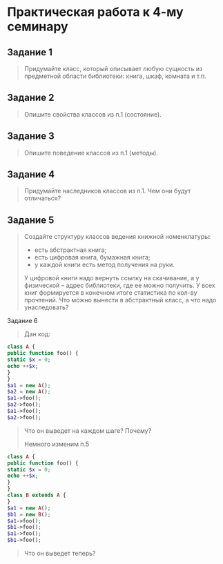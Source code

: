 # Практическая работа к 4-му семинару

## Задание 1

> Придумайте класс, который описывает любую сущность из предметной области библиотеки: книга, шкаф, комната и т.п.
>

## Задание 2

> Опишите свойства классов из п.1 (состояние).
>

## Задание 3

> Опишите поведение классов из п.1 (методы).
>

## Задание 4

> Придумайте наследников классов из п.1. Чем они будут отличаться?
>

## Задание 5

> Создайте структуру классов ведения книжной номенклатуры:
> - есть абстрактная книга;
> - есть цифровая книга, бумажная книга;
> - у каждой книги есть метод получения на руки.
>
> У цифровой книги надо вернуть ссылку на скачивание, а у физической – адрес библиотеки, где ее можно получить. У всех
> книг формируется в конечном итоге статистика по кол-ву прочтений. Что можно вынести в абстрактный класс, а что надо
> унаследовать?


Задание 6

> Дан код:
> 
```PHP
class A {
public function foo() {
static $x = 0;
echo ++$x;
}
}
$a1 = new A();
$a2 = new A();
$a1->foo();
$a2->foo();
$a1->foo();
$a2->foo();
```

> Что он выведет на каждом шаге? Почему?
> 
> Немного изменим п.5
> 
```PHP
class A {
public function foo() {
static $x = 0;
echo ++$x;
}
}
class B extends A {
}
$a1 = new A();
$b1 = new B();
$a1->foo();
$b1->foo();
$a1->foo();
$b1->foo();
```

> Что он выведет теперь?
> 
